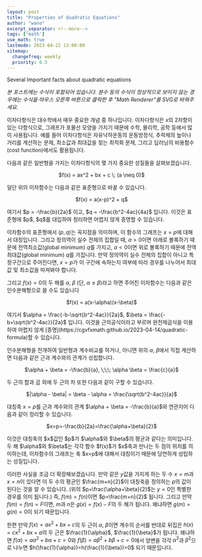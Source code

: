 ```yaml
---
layout: post
title: "Properties of Quadratic Equations"
author: "wano"
excerpt_separator: <!--more-->
tags: ['math']
use_math: true
lastmode: 2023-04-22 13:00:00
sitemap:
  changefreq: weekly
  priority: 0.5
---
```


Several Important facts about quadratic equations<!--more-->

*본 포스트에는 수식이 포함되어 있습니다. 분수 등의 수식이 정상적으로 보이지 않는 경우에는 수식을 마우스 오른쪽 버튼으로 클릭한 후 "Math Renderer"를 SVG로 바꿔주세요.*

이차다항식은 대수학에서 매우 중요한 개념 중 하나입니다. 이차다항식은 $x$의 2차항이 있는 다항식으로, 그래프가 포물선 모양을 가지기 때문에 수학, 물리학, 공학 등에서 많이 사용됩니다. 예를 들어 이차다항식은 자유낙하운동의 운동방정식, 추락체의 높이나 거리를 계산하는 문제, 최소값과 최대값을 찾는 최적화 문제, 그리고 딥러닝의 비용함수(cost function)에서도 활용됩니다.

다음과 같은 일반형을 가지는 이차다항식의 몇 가지 중요한 성질들을 살펴보겠습니다.
<p style="text-align: center;">$f(x) = ax^2 + bx + c \; (a \neq 0)$</p>

일단 위의 이차함수는 다음과 같은 표준형으로 바꿀 수 있습니다. 
<p style="text-align: center;">$f(x) = a(x-p)^2 + q$</p>
여기서 $p = -\frac{b}{2a}$ 이고, $q = -\frac{b^2-4ac}{4a}$ 입니다. 이것은 표준형에 $p$, $q$를 대입하여 정리하면 어렵지 않게 증명할 수 있습니다.

이차함수의 표준형에서 $(p, q)$는 꼭지점을 의미하며, 이 함수의 그래프는 $x=p$에 대해서 대칭입니다. 그리고  정의역이 실수 전체의 집합일 때, $a>0$이면 아래로 볼록하기 때문에 전역최소값(global minimum) $q$를 가지고, $a<0$이면 위로 볼록하기 때문에 전역최대값(global minimum) $q$를 가집니다. 만약 정의역이 실수 전체의 집합이 아니고 특정구간으로 주어진다면, $x=p$가 이 구간에 속하는지 여부에 따라 경우를 나누어서 최대값 및 최소값을 따져봐야 합니다.

그리고 $f(x)=0$의 두 해를 $\alpha$, $\beta$ (단, $\alpha \leq \beta$)라고 하면 주어진 이차함수는 다음과 같은 인수분해형으로 쓸 수도 있습니다
<p style="text-align: center;">$f(x) = a(x-\alpha)(x-\beta)$</p>
여기서 $\alpha = \frac{-b-\sqrt{b^2-4ac}}{2a}$, $\beta = \frac{-b+\sqrt{b^2-4ac}}{2a}$ 입니다. 이것을 근의공식이라고 부르며 완전제곱식을 이용하여 어렵지 않게 [증명](https://cgvfxmath.github.io/2023-04-14/quadratic-formula)할 수 있습니다.

인수분해형을 전개하여 일반형과 계수비교를 하거나, 아니면 위의 $\alpha$, $\beta$에서 직접 계산하면 다음과 같은 근과 계수와의 관계가 성립합니다.
<p style="text-align: center;">$\alpha + \beta = -\frac{b}{a}, \;\;\; \alpha \beta = \frac{c}{a}$</p>
두 근의 합과 곱 외에 두 근의 차 또한 다음과 같이 구할 수 있습니다.
<p style="text-align: center;">$|\alpha - \beta| = \beta - \alpha = \frac{\sqrt{b^2-4ac}}{a}$</p>

대칭축 $x=p$를 근과 계수와의 관계 $\alpha + \beta = -\frac{b}{a}$와 연관지어 다음과 같이 정리할 수 있습니다.
<p style="text-align: center;">$x=p=-\frac{b}{2a}=\frac{\alpha+\beta}{2}$</p>
이것은 대칭축의 $x$값인 $p$가 $\alpha$와 $\beta$의 평균과 같다는 의미입니다. 두 해 $\alpha$와 $\beta$는 각각 함수 $f(x)$가 $x$축과 만나는 두 점의 위치를 의미하는데, 이차함수의 그래프는 축 $x=p$에 대해서 대칭이기 때문에 당연하게 성립하는 성질입니다.

이러한 사실을 조금 더 확장해보겠습니다. 만약 같은 $y$값을 가지게 하는 두 수 $x=m$과 $x=n$이 있다면 이 두 수의 평균인 $\frac{m+n}{2}$이 대칭축을 정의하는 $p$의 값이 된다는 것을 알 수 있습니다. (위의 $p=\frac{\alpha+\beta}{2}$는 $y=0$인 특별한 경우를 의미 됩니다.) 즉, $f(m)=f(n)$이면 $p=\frac{m+n}{2}$ 됩니다. 그리고 만약 $f(m)=f(n)=F$이면, $m$과 $n$은 $g(x)=f(x)-F$의 두 해가 됩니다. 왜냐하면 $g(m) = g(n) = 0$이 되기 때문입니다.

한편 만약 $f(x)=ax^2+bx+c$의 두 근이 $\alpha$, $\beta$이면 계수의 순서를 반대로 뒤집은 $h(x)=cx^2+bx+a$의 두 근은 $\frac{1}{\alpha}$, $\frac{1}{\beta}$가 됩니다. 왜냐하면 $f(\alpha)=a\alpha^2+b\alpha+c=0$와 $f(\beta)=a\beta^2+b\beta+c=0$에서 양변을 각각 $\alpha^2$과 $\beta^2$으로 나누면 $h(\frac{1}{\alpha})=h(\frac{1}{\beta})=0$ 되기 때문입니다.
